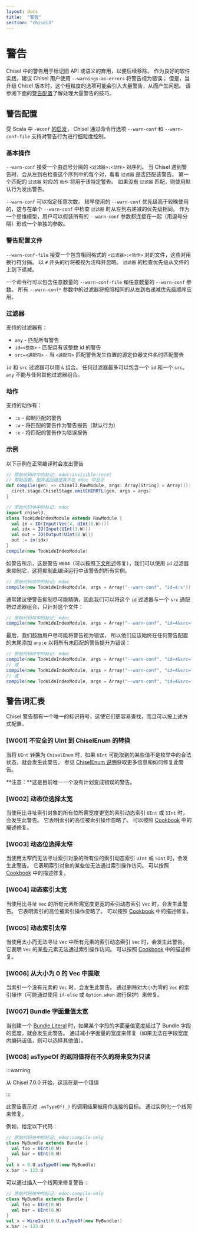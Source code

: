 ```yaml
---
layout: docs
title:  "警告"
section: "chisel3"
---
```


# 警告

Chisel 中的警告用于标记旧 API 或语义的弃用，以便后续移除。
作为良好的软件实践，建议 Chisel 用户使用 `--warnings-as-errors` 将警告视为错误；
但是，当升级 Chisel 版本时，这个粗粒度的选项可能会引入大量警告，从而产生问题。
请参阅下面的[警告配置](#警告配置)了解处理大量警告的技巧。

## 警告配置

受 Scala 中 `-Wconf` [的启发](https://www.scala-lang.org/2021/01/12/configuring-and-suppressing-warnings.html)，
Chisel 通过命令行选项 `--warn-conf` 和 `--warn-conf-file` 支持对警告行为进行细粒度控制。

### 基本操作

`--warn-conf` 接受一个由逗号分隔的 `<过滤器>:<动作>` 对序列。
当 Chisel 遇到警告时，会从左到右检查这个序列中的每个对，看看 `过滤器` 是否匹配该警告。
第一个匹配的 `过滤器` 对应的 `动作` 将用于该特定警告。
如果没有 `过滤器` 匹配，则使用默认行为发出警告。

`--warn-conf` 可以指定任意次数。
较早使用的 `--warn-conf` 优先级高于较晚使用的，这与在单个 `--warn-conf` 中检查 `过滤器` 时从左到右递减的优先级相同。
作为一个思维模型，用户可以假装所有的 `--warn-conf` 参数都连接在一起（用逗号分隔）形成一个单独的参数。

### 警告配置文件

`--warn-conf-file` 接受一个包含相同格式的 `<过滤器>:<动作>` 对的文件，这些对用换行符分隔。
以 `#` 开头的行将被视为注释并忽略。
`过滤器` 的检查优先级从文件的上到下递减。

一个命令行可以包含任意数量的 `--warn-conf-file` 和任意数量的 `--warn-conf` 参数。
所有 `--warn-conf*` 参数中的过滤器将按照相同的从左到右递减优先级顺序应用。

### 过滤器

支持的过滤器有：

* `any` - 匹配所有警告
* `id=<整数>` - 匹配具有该整数 id 的警告
* `src=<通配符>` - 当 `<通配符>` 匹配警告发生位置的源定位器文件名时匹配警告

`id` 和 `src` 过滤器可以用 `&` 组合。
任何过滤器最多可以包含一个 `id` 和一个 `src`。
`any` 不能与任何其他过滤器组合。

### 动作

支持的动作有：

* `:s` - 抑制匹配的警告
* `:w` - 将匹配的警告作为警告报告（默认行为）
* `:e` - 将匹配的警告作为错误报告

### 示例

以下示例在正常编译时会发出警告

```scala
// 原始代码块中的标记: mdoc:invisible:reset
// 帮助函数，抛弃返回值使其不在 mdoc 中显示
def compile(gen: => chisel3.RawModule, args: Array[String] = Array()): Unit = {
  circt.stage.ChiselStage.emitCHIRRTL(gen, args = args)
}
```

```scala
// 原始代码块中的标记: mdoc
import chisel3._
class TooWideIndexModule extends RawModule {
  val in = IO(Input(Vec(4, UInt(8.W))))
  val idx = IO(Input(UInt(3.W)))
  val out = IO(Output(UInt(8.W)))
  out := in(idx)
}
compile(new TooWideIndexModule)
```

如警告所示，这是警告 `W004`（可以按照[下文所述](#w004-动态索引太宽)修复），我们可以使用 `id` 过滤器来抑制它，这将抑制此编译运行中该警告的所有实例。

```scala
// 原始代码块中的标记: mdoc
compile(new TooWideIndexModule, args = Array("--warn-conf", "id=4:s"))
```

通常建议使警告抑制尽可能精确，因此我们可以将这个 `id` 过滤器与一个 `src` 通配符过滤器组合，只针对这个文件：

```scala
// 原始代码块中的标记: mdoc
compile(new TooWideIndexModule, args = Array("--warn-conf", "id=4&src=**warnings.md:s"))
```

最后，我们鼓励用户尽可能将警告视为错误，
所以他们应该始终在任何警告配置的末尾添加 `any:e` 以将所有未匹配的警告提升为错误：

```scala
// 原始代码块中的标记: mdoc
compile(new TooWideIndexModule, args = Array("--warn-conf", "id=4&src=**warnings.md:s,any:e"))
// 或
compile(new TooWideIndexModule, args = Array("--warn-conf", "id=4&src=**warnings.md:s", "--warn-conf", "any:e"))
// 或
compile(new TooWideIndexModule, args = Array("--warn-conf", "id=4&src=**warnings.md:s", "--warnings-as-errors"))
```

## 警告词汇表

Chisel 警告都有一个唯一的标识符号，这使它们更容易查找，而且可以按上述方式配置。

### [W001] 不安全的 UInt 到 ChiselEnum 的转换

当将 `UInt` 转换为 `ChiselEnum` 时，如果 `UInt` 可能取到的某些值不是枚举中的合法状态，就会发生此警告。
参见 [ChiselEnum 说明](chisel-enum#casting)获取更多信息和如何修复此警告。

**注意：**这是目前唯一一个没有计划变成错误的警告。

### [W002] 动态位选择太宽

当使用比寻址索引对象的所有位所需宽度更宽的索引动态索引 `UInt` 或 `SInt` 时，会发生此警告。
它表明索引的高位被索引操作忽略了。
可以按照 [Cookbook](../cookbooks/cookbook#how-do-i-resolve-dynamic-index--is-too-widenarrow-for-extractee-) 中的描述修复。

### [W003] 动态位选择太窄

当使用太窄而无法寻址索引对象的所有位的索引动态索引 `UInt` 或 `SInt` 时，会发生此警告。
它表明索引对象的某些位无法通过索引操作访问。
可以按照 [Cookbook](../cookbooks/cookbook#how-do-i-resolve-dynamic-index--is-too-widenarrow-for-extractee-) 中的描述修复。

### [W004] 动态索引太宽

当使用比寻址 `Vec` 的所有元素所需宽度更宽的索引动态索引 `Vec` 时，会发生此警告。
它表明索引的高位被索引操作忽略了。
可以按照 [Cookbook](../cookbooks/cookbook#how-do-i-resolve-dynamic-index--is-too-widenarrow-for-extractee-) 中的描述修复。

### [W005] 动态索引太窄

当使用太小而无法寻址 `Vec` 中所有元素的索引动态索引 `Vec` 时，会发生此警告。
它表明 `Vec` 的某些元素无法通过索引操作访问。
可以按照 [Cookbook](../cookbooks/cookbook#how-do-i-resolve-dynamic-index--is-too-widenarrow-for-extractee-) 中的描述修复。


### [W006] 从大小为 0 的 Vec 中提取

当索引一个没有元素的 `Vec` 时，会发生此警告。
通过删除对大小为零的 `Vec` 的索引操作（可能通过使用 `if-else` 或 `Option.when` 进行保护）来修复。

### [W007] Bundle 字面量值太宽

当创建一个 [Bundle Literal](../appendix/experimental-features#bundle-literals) 时，如果某个字段的字面量值宽度超过了 Bundle 字段的宽度，就会发生此警告。
通过减小字面量的宽度来修复（如果无法在字段宽度内编码该值，则可以选择其他值）。

### [W008] asTypeOf 的返回值将在不久的将来变为只读

:::warning

从 Chisel 7.0.0 开始，这现在是一个错误

:::

此警告表示对 `.asTypeOf(_)` 的调用结果被用作连接的目标。
通过实例化一个线网来修复。

例如，给定以下代码：
```scala
// 原始代码块中的标记: mdoc:compile-only
class MyBundle extends Bundle {
  val foo = UInt(8.W)
  val bar = UInt(8.W)
}
val x = 0.U.asTypeOf(new MyBundle)
x.bar := 123.U
```

可以通过插入一个线网来修复警告：
```scala
// 原始代码块中的标记: mdoc:compile-only
class MyBundle extends Bundle {
  val foo = UInt(8.W)
  val bar = UInt(8.W)
}
val x = WireInit(0.U.asTypeOf(new MyBundle))
x.bar := 123.U
```
